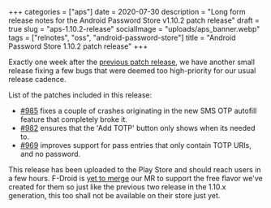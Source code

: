 +++
categories = ["aps"]
date = 2020-07-30
description = "Long form release notes for the Android Password Store v1.10.2 patch release"
draft = true
slug = "aps-1.10.2-release"
socialImage = "uploads/aps_banner.webp"
tags = ["relnotes", "oss", "android-password-store"]
title = "Android Password Store 1.10.2 patch release"
+++

Exactly one week after the [previous patch release](/posts/aps-1.10.1-release), we have another small release fixing a few bugs that were deemed too high-priority for our usual release cadence.

List of the patches included in this release:

- [#985](https://github.com/android-password-store/Android-Password-Store/pull/985) fixes a couple of crashes originating in the new SMS OTP autofill feature that completely broke it.
- [#982](https://github.com/android-password-store/Android-Password-Store/pull/982) ensures that the 'Add TOTP' button only shows when its needed to.
- [#969](https://github.com/android-password-store/Android-Password-Store/pull/969) improves support for pass entries that only contain TOTP URIs, and no password.

This release has been uploaded to the Play Store and should reach users in a few hours. F-Droid is [yet to merge](https://gitlab.com/fdroid/fdroiddata/-/merge_requests/7141) our MR to support the free flavor we've created for them so just like the previous two release in the 1.10.x generation, this too shall not be available on their store just yet.
